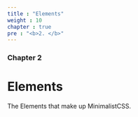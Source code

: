```yaml
---
title : "Elements"
weight : 10
chapter : true
pre : "<b>2. </b>"
---
```

### Chapter 2

# Elements

The Elements that make up MinimalistCSS.